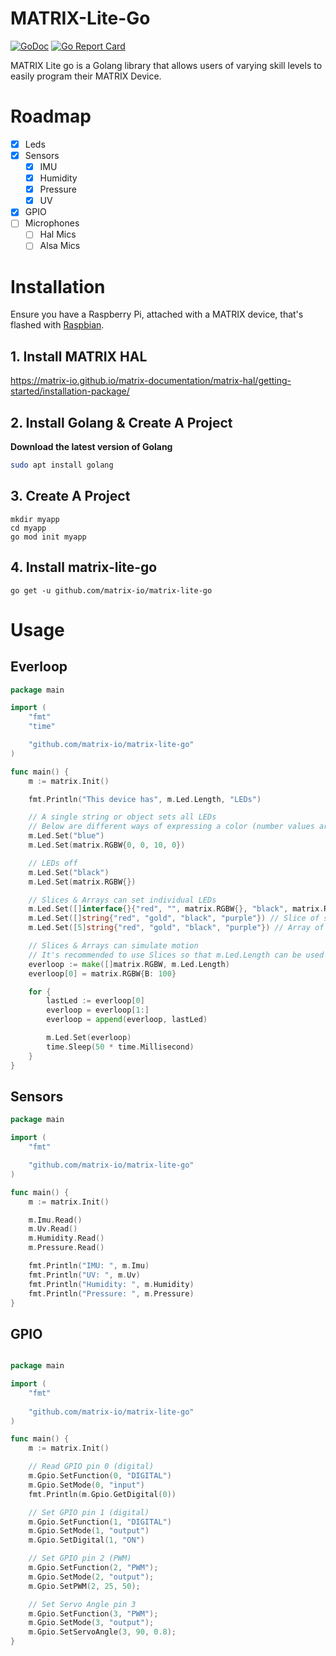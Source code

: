 # MATRIX-Lite-Go
[![GoDoc](https://godoc.org/github.com/Hermitter/fileman?status.svg)](https://godoc.org/github.com/matrix-io/matrix-lite-go)
[![Go Report Card](https://goreportcard.com/badge/github.com/matrix-io/matrix-lite-go)](https://goreportcard.com/report/github.com/matrix-io/matrix-lite-go)

MATRIX Lite go is a Golang library that allows users of varying skill levels to easily program their MATRIX Device.

# Roadmap
- [x] Leds
- [x] Sensors
  - [x] IMU
  - [x] Humidity
  - [x] Pressure
  - [x] UV
- [x] GPIO
- [ ] Microphones
  - [ ] Hal Mics
  - [ ] Alsa Mics

# Installation
Ensure you have a Raspberry Pi, attached with a MATRIX device, that's flashed with [Raspbian](https://www.raspberrypi.org/downloads/raspbian/).

## 1. Install MATRIX HAL
https://matrix-io.github.io/matrix-documentation/matrix-hal/getting-started/installation-package/

## 2. Install Golang & Create A Project
**Download the latest version of Golang**
```bash
sudo apt install golang
```

## 3. Create A Project
```
mkdir myapp
cd myapp
go mod init myapp
```

## 4. Install matrix-lite-go
```
go get -u github.com/matrix-io/matrix-lite-go
```

# Usage

## Everloop
```go
package main

import (
	"fmt"
	"time"

	"github.com/matrix-io/matrix-lite-go"
)

func main() {
	m := matrix.Init()

	fmt.Println("This device has", m.Led.Length, "LEDs")

	// A single string or object sets all LEDs
	// Below are different ways of expressing a color (number values are from 0-255)
	m.Led.Set("blue")
	m.Led.Set(matrix.RGBW{0, 0, 10, 0})

	// LEDs off
	m.Led.Set("black")
	m.Led.Set(matrix.RGBW{})

	// Slices & Arrays can set individual LEDs
	m.Led.Set([]interface{}{"red", "", matrix.RGBW{}, "black", matrix.RGBW{G: 255}}) // Slice with different data types
	m.Led.Set([]string{"red", "gold", "black", "purple"}) // Slice of strings
	m.Led.Set([5]string{"red", "gold", "black", "purple"}) // Array of strings

	// Slices & Arrays can simulate motion
	// It's recommended to use Slices so that m.Led.Length can be used
	everloop := make([]matrix.RGBW, m.Led.Length)
	everloop[0] = matrix.RGBW{B: 100}

	for {
		lastLed := everloop[0]
		everloop = everloop[1:]
		everloop = append(everloop, lastLed)

		m.Led.Set(everloop)
		time.Sleep(50 * time.Millisecond)
	}
}
```

## Sensors
```go
package main

import (
	"fmt"	

	"github.com/matrix-io/matrix-lite-go"
)

func main() {
	m := matrix.Init()

	m.Imu.Read()
	m.Uv.Read()
	m.Humidity.Read()
	m.Pressure.Read()

	fmt.Println("IMU: ", m.Imu)
	fmt.Println("UV: ", m.Uv)
	fmt.Println("Humidity: ", m.Humidity)
	fmt.Println("Pressure: ", m.Pressure)
}
```

## GPIO
```go

package main

import (
	"fmt"
	
	"github.com/matrix-io/matrix-lite-go"
)

func main() {
	m := matrix.Init()

	// Read GPIO pin 0 (digital)
	m.Gpio.SetFunction(0, "DIGITAL")
	m.Gpio.SetMode(0, "input")
	fmt.Println(m.Gpio.GetDigital(0))

	// Set GPIO pin 1 (digital)
	m.Gpio.SetFunction(1, "DIGITAL")
	m.Gpio.SetMode(1, "output")
	m.Gpio.SetDigital(1, "ON")

	// Set GPIO pin 2 (PWM)
	m.Gpio.SetFunction(2, "PWM");
	m.Gpio.SetMode(2, "output");
	m.Gpio.SetPWM(2, 25, 50);

	// Set Servo Angle pin 3
	m.Gpio.SetFunction(3, "PWM");
	m.Gpio.SetMode(3, "output");
	m.Gpio.SetServoAngle(3, 90, 0.8);
}
```
